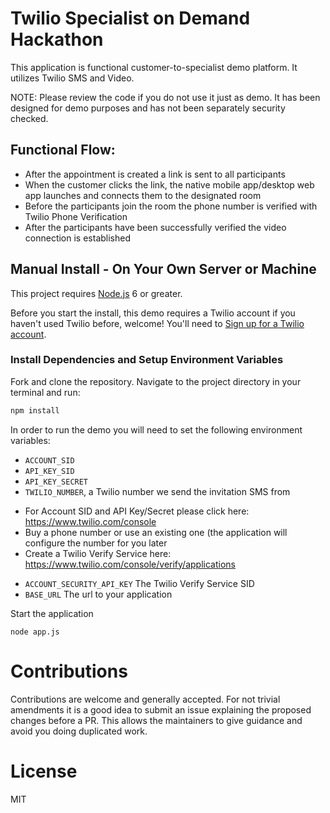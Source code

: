 # Twilio Specialist on Demand Hackathon

This application is functional customer-to-specialist demo platform. It utilizes Twilio SMS and Video.

NOTE: Please review the code if you do not use it just as demo. It has been designed for demo purposes and has not been separately security checked.

## Functional Flow:
- After the appointment is created a link is sent to all participants
- When the customer clicks the link, the native mobile app/desktop web app launches and connects them to the designated room
- Before the participants join the room the phone number is verified with Twilio Phone Verification
- After the participants have been successfully verified the video connection is established

## Manual Install - On Your Own Server or Machine

This project requires [Node.js](http://nodejs.org/) 6 or greater.

Before you start the install, this demo requires a Twilio account if you haven't used Twilio before, welcome! You'll need to [Sign up for a Twilio account](https://www.twilio.com/try-twilio). 


### Install Dependencies and Setup Environment Variables

Fork and clone the repository. Navigate to the project directory in your terminal and run:

```bash
npm install
```
In order to run the demo you will need to set the following environment variables:

- `ACCOUNT_SID`
- `API_KEY_SID`
- `API_KEY_SECRET`
- `TWILIO_NUMBER`, a Twilio number we send the invitation SMS from

* For Account SID and API Key/Secret please click here:  https://www.twilio.com/console
* Buy a phone number or use an existing one (the application will configure the number for you later
* Create a Twilio Verify Service here: https://www.twilio.com/console/verify/applications

- `ACCOUNT_SECURITY_API_KEY` The Twilio Verify Service SID
- `BASE_URL` The url to your application

Start the application

`node app.js`

# Contributions

Contributions are welcome and generally accepted. For not trivial amendments it is a good idea to submit an issue explaining the proposed changes before a PR. This allows the maintainers to give guidance and avoid you doing duplicated work.

# License

MIT
